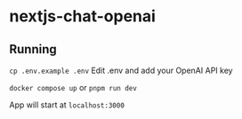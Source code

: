 # nextjs-chat-openai

## Running

`cp .env.example .env`
Edit .env and add your OpenAI API key

`docker compose up` or `pnpm run dev`

App will start at `localhost:3000`
